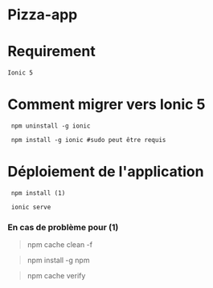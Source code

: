 # Pizza-app

# Requirement

 ```
 Ionic 5 
 ```

# Comment migrer vers Ionic 5
```
 npm uninstall -g ionic

 npm install -g ionic #sudo peut être requis 
 ```

# Déploiement de l'application
```
 npm install (1)

 ionic serve
```
### En cas de problème pour (1)

> npm cache clean -f

> npm install -g npm

> npm cache verify
